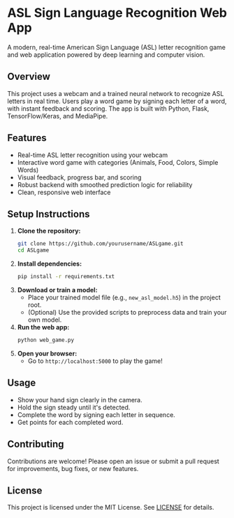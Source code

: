 # ASL Sign Language Recognition Web App

A modern, real-time American Sign Language (ASL) letter recognition game and web application powered by deep learning and computer vision.

## Overview
This project uses a webcam and a trained neural network to recognize ASL letters in real time. Users play a word game by signing each letter of a word, with instant feedback and scoring. The app is built with Python, Flask, TensorFlow/Keras, and MediaPipe.

## Features
- Real-time ASL letter recognition using your webcam
- Interactive word game with categories (Animals, Food, Colors, Simple Words)
- Visual feedback, progress bar, and scoring
- Robust backend with smoothed prediction logic for reliability
- Clean, responsive web interface

## Setup Instructions
1. **Clone the repository:**
   ```bash
   git clone https://github.com/yourusername/ASLgame.git
   cd ASLgame
   ```
2. **Install dependencies:**
   ```bash
   pip install -r requirements.txt
   ```
3. **Download or train a model:**
   - Place your trained model file (e.g., `new_asl_model.h5`) in the project root.
   - (Optional) Use the provided scripts to preprocess data and train your own model.
4. **Run the web app:**
   ```bash
   python web_game.py
   ```
5. **Open your browser:**
   - Go to `http://localhost:5000` to play the game!

## Usage
- Show your hand sign clearly in the camera.
- Hold the sign steady until it's detected.
- Complete the word by signing each letter in sequence.
- Get points for each completed word.

## Contributing
Contributions are welcome! Please open an issue or submit a pull request for improvements, bug fixes, or new features.

## License
This project is licensed under the MIT License. See [LICENSE](LICENSE) for details.
